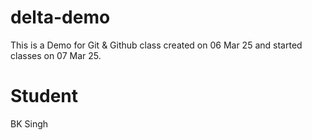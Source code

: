 # delta-demo
This is a Demo for Git & Github class created on 06 Mar 25 and started classes on 07 Mar 25.
# Student
BK Singh
